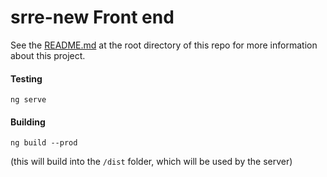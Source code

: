 # srre-new Front end

See the [README.md][1] at the root directory of this repo for more information about this project.

#### Testing

    ng serve

#### Building

    ng build --prod

(this will build into the `/dist` folder, which will be used by the server)

[1]: ../README.md
